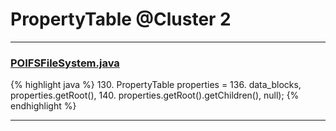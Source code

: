 # PropertyTable @Cluster 2

***

### [POIFSFileSystem.java](https://searchcode.com/codesearch/view/15642276/)
{% highlight java %}
130. PropertyTable properties =
136.   data_blocks, properties.getRoot(),
140.   properties.getRoot().getChildren(), null);
{% endhighlight %}

***

